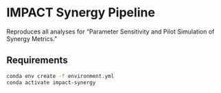 # IMPACT Synergy Pipeline

Reproduces all analyses for “Parameter Sensitivity and Pilot Simulation of Synergy Metrics.”

## Requirements

```bash
conda env create -f environment.yml
conda activate impact-synergy
